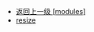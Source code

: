 - [返回上一级 [modules]](page/web前端/工具库/Swiper/swiper-8.4.7/swiper/core/modules/)
- [resize](page/web前端/工具库/Swiper/swiper-8.4.7/swiper/core/modules/resize/)
